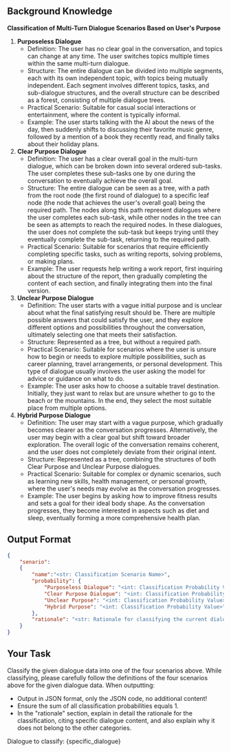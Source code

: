 ## Background Knowledge
**Classification of Multi-Turn Dialogue Scenarios Based on User's Purpose**

1. **Purposeless Dialogue**
    - Definition: The user has no clear goal in the conversation, and topics can change at any time. The user switches topics multiple times within the same multi-turn dialogue.
    - Structure: The entire dialogue can be divided into multiple segments, each with its own independent topic, with topics being mutually independent. Each segment involves different topics, tasks, and sub-dialogue structures, and the overall structure can be described as a forest, consisting of multiple dialogue trees.
    - Practical Scenario: Suitable for casual social interactions or entertainment, where the content is typically informal.
    - Example: The user starts talking with the AI about the news of the day, then suddenly shifts to discussing their favorite music genre, followed by a mention of a book they recently read, and finally talks about their holiday plans.
2. **Clear Purpose Dialogue**
    - Definition: The user has a clear overall goal in the multi-turn dialogue, which can be broken down into several ordered sub-tasks. The user completes these sub-tasks one by one during the conversation to eventually achieve the overall goal.
    - Structure: The entire dialogue can be seen as a tree, with a path from the root node (the first round of dialogue) to a specific leaf node (the node that achieves the user's overall goal) being the required path. The nodes along this path represent dialogues where the user completes each sub-task, while other nodes in the tree can be seen as attempts to reach the required nodes. In these dialogues, the user does not complete the sub-task but keeps trying until they eventually complete the sub-task, returning to the required path.
    - Practical Scenario: Suitable for scenarios that require efficiently completing specific tasks, such as writing reports, solving problems, or making plans.
    - Example: The user requests help writing a work report, first inquiring about the structure of the report, then gradually completing the content of each section, and finally integrating them into the final version.
3. **Unclear Purpose Dialogue**
    - Definition: The user starts with a vague initial purpose and is unclear about what the final satisfying result should be. There are multiple possible answers that could satisfy the user, and they explore different options and possibilities throughout the conversation, ultimately selecting one that meets their satisfaction.
    - Structure: Represented as a tree, but without a required path.
    - Practical Scenario: Suitable for scenarios where the user is unsure how to begin or needs to explore multiple possibilities, such as career planning, travel arrangements, or personal development. This type of dialogue usually involves the user asking the model for advice or guidance on what to do.
    - Example: The user asks how to choose a suitable travel destination. Initially, they just want to relax but are unsure whether to go to the beach or the mountains. In the end, they select the most suitable place from multiple options.
4. **Hybrid Purpose Dialogue**
    - Definition: The user may start with a vague purpose, which gradually becomes clearer as the conversation progresses. Alternatively, the user may begin with a clear goal but shift toward broader exploration. The overall logic of the conversation remains coherent, and the user does not completely deviate from their original intent.
    - Structure: Represented as a tree, combining the structures of both Clear Purpose and Unclear Purpose dialogues.
    - Practical Scenario: Suitable for complex or dynamic scenarios, such as learning new skills, health management, or personal growth, where the user's needs may evolve as the conversation progresses.
    - Example: The user begins by asking how to improve fitness results and sets a goal for their ideal body shape. As the conversation progresses, they become interested in aspects such as diet and sleep, eventually forming a more comprehensive health plan.

## Output Format
```json
{
    "senario":
    {
        "name":"<str: Classification Scenario Name>",
        "probability": {
            "Purposeless Dialogue": "<int: Classification Probability Value>",
            "Clear Purpose Dialogue": "<int: Classification Probability Value>",
            "Unclear Purpose": "<int: Classification Probability Value>",
            "Hybrid Purpose": "<int: Classification Probability Value>"
        },
        "rationale": "<str: Rationale for classifying the current dialogue into this scenario>"
    }
}
```

## Your Task
Classify the given dialogue data into one of the four scenarios above.
While classifying, please carefully follow the definitions of the four scenarios above for the given dialogue data.
When outputting:
- Output in JSON format, only the JSON code, no additional content!
- Ensure the sum of all classification probabilities equals 1.
- In the "rationale" section, explain in detail the rationale for the classification, citing specific dialogue content, and also explain why it does not belong to the other categories.

Dialogue to classify:
{specific_dialogue}